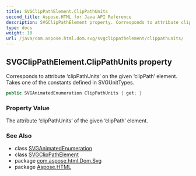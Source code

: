 ```yaml
---
title: SVGClipPathElement.ClipPathUnits
second_title: Aspose.HTML for Java API Reference
description: SVGClipPathElement property. Corresponds to attribute clipPathUnits on the given clipPath element. Takes one of the constants defined in SVGUnitTypes
type: docs
weight: 10
url: /java/com.aspose.html.dom.svg/svgclippathelement/clippathunits/
---
```

## SVGClipPathElement.ClipPathUnits property

Corresponds to attribute ‘clipPathUnits’ on the given ‘clipPath’ element. Takes one of the constants defined in SVGUnitTypes.

```java
public SVGAnimatedEnumeration ClipPathUnits { get; }
```

### Property Value

The attribute ‘clipPathUnits’ of the given ‘clipPath’ element.

### See Also

* class [SVGAnimatedEnumeration](../../../com.aspose.html.dom.svg.datatypes/svganimatedenumeration/)
* class [SVGClipPathElement](../)
* package [com.aspose.html.Dom.Svg](../../svgclippathelement/)
* package [Aspose.HTML](../../../)
